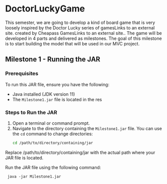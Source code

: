 # DoctorLuckyGame
This semester, we are going to develop a kind of board game that is very loosely inspired by the Doctor Lucky series of gamesLinks to an external site. created by Cheapass GamesLinks to an external site.. The game will be developed in 4 parts and delivered as milestones. The goal of this milestone is to start building the model that will be used in our MVC project. 

## Milestone 1 - Running the JAR

### Prerequisites
To run this JAR file, ensure you have the following:
- Java installed (JDK version 11)
- The `Milestone1.jar` file is located in the res

### Steps to Run the JAR
1. Open a terminal or command prompt.
2. Navigate to the directory containing the `Milestone1.jar` file. You can use the `cd` command to change directories:
   ```bash
   cd /path/to/directory/containing/jar

Replace /path/to/directory/containing/jar with the actual path where your JAR file is located.

Run the JAR file using the following command:

     java -jar Milestone1.jar
